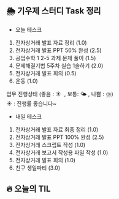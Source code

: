 ## 🌦️ 기우제 스터디 Task 정리

- 오늘 테스크

1. 전자상거래 발표 자료 정리 (1.0)
2. 전자상거래 발표 PPT 50% 완성 (2.5)
3. 공업수학 1 2-5 과제 문제 풀이 (1.5)
4. 문제해결기법 5주차 실습 1솔하기 (2.0)
5. 전자상거래 발표 회의 (0.5)
6. 운동 (1.0)

업무 진행상태 (좋음 : ☀  , 보통: 🌤 , 나쁨 : ⛈)   
☀ : 진행률 좋습니다~
 
- 내일 테스크

1. 전자상거래 발표 자료 최종 정리 (1.0)
2. 전자상거래 발표 PPT 100% 완성 (2.5)
3. 전자상거래 스크립트 작성 (1.0)
4. 전자상거래 보고서 작성용 파일 작성 (1.0)
5. 전자상거래 발표 회의 (1.0)
6. 친구 생일파티 (3.0)

## 🔥 오늘의 TIL
